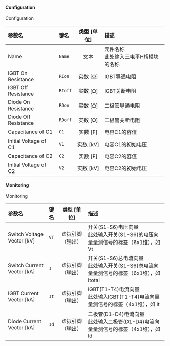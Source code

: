 <!--
DO NOT EDIT THIS FILE DIRECTLY.
This file is generated by tools/comp-docs.js.
All changes will be overwritten by regeneration.
-->

<slot class="model-parameters">

#### Configuration

Configuration

| 参数名 | 键名 | 类型 [单位] | 描述 |
|:------ |:---- |:-----------:|:---- |
| Name | `Name` | 文本 | 元件名称<br/>此处输入三电平H桥模块的名称 |
| IGBT On Resistance | `RIon` | 实数 [Ω] | IGBT导通电阻 |
| IGBT Off Resistance | `RIoff` | 实数 [Ω] | IGBT关断电阻 |
| Diode On Resistance | `RDon` | 实数 [Ω] | 二极管导通电阻 |
| Diode Off Resistance | `RDoff` | 实数 [Ω] | 二极管关断电阻 |
| Capacitance of C1 | `C1` | 实数 [F] | 电容C1的容值 |
| Initial Voltage of C1 | `V1` | 实数 [kV] | 电容C1的初始电压 |
| Capacitance of C2 | `C2` | 实数 [F] | 电容C2的容值 |
| Initial Voltage of C2 | `V2` | 实数 [kV] | 电容C2的初始电压 |

#### Monitoring

Monitoring

| 参数名 | 键名 | 类型 [单位] | 描述 |
|:------ |:---- |:-----------:|:---- |
| Switch Voltage Vector \[kV\] | `VT` | 虚拟引脚（输出） | 开关(S1-S6)电压向量<br/>此处输入开关(S1-S6)的电压向量量测信号的标签（6x1维），如 Vt |
| Switch Current Vector \[kA\] | `I` | 虚拟引脚（输出） | 开关(S1-S6)总电流向量<br/>此处输入开关(S1-S6)总电流向量量测信号的标签（6x1维），如 Itotal |
| IGBT Current Vector \[kA\] | `It` | 虚拟引脚（输出） | IGBT(T1-T4)电流向量<br/>此处输入IGBT(T1-T4)电流向量量测信号的标签（4x1维），如 It |
| Diode Current Vector \[kA\] | `Id` | 虚拟引脚（输出） | 二极管(D1-D4)电流向量<br/>此处输入二极管(D1-D4)电流向量量测信号的标签（4x1维），如 Id |


</slot>
